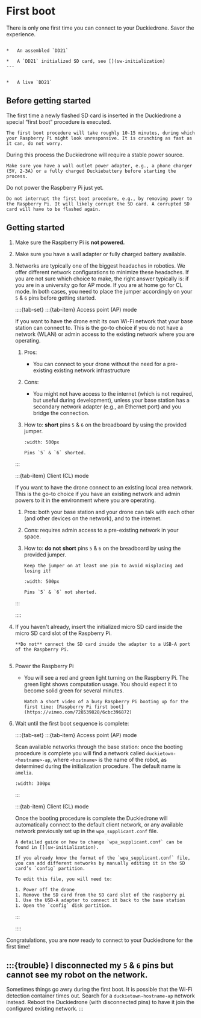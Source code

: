 # First boot

There is only one first time you can connect to your Duckiedrone. Savor the experience.

```{needget}

*   An assembled `DD21`

*   A `DD21` initialized SD card, see [](sw-initialization)
---


*   A live `DD21`
```

## Before getting started

The first time a newly flashed SD card is inserted in the Duckiedrone a special “first boot” procedure is executed.

```{note}
The first boot procedure will take roughly 10-15 minutes, during which your Raspberry Pi might look unresponsive. It is crunching as fast as it can, do not worry.
```

During this process the Duckiedrone will require a stable power source.

```{attention}
Make sure you have a wall outlet power adapter, e.g., a phone charger (5V, 2-3A) or a fully charged Duckiebattery before starting the process.
```

Do not power the Raspberry Pi just yet.

```{warning}
Do not interrupt the first boot procedure, e.g., by removing power to the Raspberry Pi. It will likely corrupt the SD card. A corrupted SD card will have to be flashed again.
```

## Getting started

1.  Make sure the Raspberry Pi is **not powered.**  
    
2.  Make sure you have a wall adapter or fully charged battery available.  
    
3.  Networks are typically one of the biggest headaches in robotics. We offer different network configurations to minimize these headaches. If you are not sure which choice to make, the right answer typically is: if you are in a university go for AP mode. If you are at home go for CL mode. In both cases, you need to place the jumper accordingly on your `5` & `6` pins before getting started.  
    
    ::::{tab-set}
    :::{tab-item} Access point (AP) mode
    
    If you want to have the drone emit its own Wi-Fi network that your base station can connect to. This is the go-to choice if you do not have a network (WLAN) or admin access to the existing network where you are operating.  
        
    1.  Pros:
            
        *   You can connect to your drone without the need for a pre-existing existing network infrastructure  
                
    2.  Cons:
            
        *   You might not have access to the internet (which is not required, but useful during development), unless your base station has a secondary network adapter (e.g., an Ethernet port) and you bridge the connection.  
                
    3.  How to: **short** pins `5` & `6` on the breadboard by using the provided jumper.
        
        ```{figure} ./_images/first-boot/wifi_pins_shorted.png
        :width: 500px
        
        Pins `5` & `6` shorted.
        ```
    
    :::

    :::{tab-item} Client (CL) mode      
    
    If you want to have the drone connect to an existing local area network. This is the go-to choice if you have an existing network and admin powers to it in the environment where you are operating.  

    1.  Pros: both your base station and your drone can talk with each other (and other devices on the network), and to the internet.  

    2.  Cons: requires admin access to a pre-existing network in your space.  
    
    3.  How to: **do not** **short** pins `5` & `6` on the breadboard by using the provided jumper.  
        ```{tip}
        Keep the jumper on at least one pin to avoid misplacing and losing it!
        ```

        ```{figure} ./_images/first-boot/wifi_pins_not_shorted.png
        :width: 500px

        Pins `5` & `6` not shorted.
        ```
    :::
    
    ::::

4.  If you haven't already, insert the initialized micro SD card inside the micro SD card slot of the Raspberry Pi.
    
    ```{important}
    **Do not** connect the SD card inside the adapter to a USB-A port of the Raspberry Pi. 
    ```

    ```{image} ./_images/first-boot/sd_card_insertion.png
    ```

5.  Power the Raspberry Pi
    
    *  You will see a red and green light turning on the Raspberry Pi. The green light shows computation usage. You should expect it to become solid green for several minutes.  
        
        ```{seealso}
        Watch a short video of a busy Raspberry Pi booting up for the first time: [Raspberry Pi first boot](https://vimeo.com/728539828/6cbc396872)
        ```  
            
6.  Wait until the first boot sequence is complete:

    ::::{tab-set}
    :::{tab-item} Access point (AP) mode
    
    Scan available networks through the base station: once the booting procedure is complete you will find a network called `duckietown-<hostname>-ap`, where `<hostname>` is the name of the robot, as determined during the initialization procedure. The default name is `amelia`.

    ```{image} ./_images/first-boot/drone_wifi_ap.png
    :width: 300px
    ```
 
    
    :::

    :::{tab-item} Client (CL) mode      
    
    Once the booting procedure is complete the Duckiedrone will automatically connect to the default client network, or any available network previously set up in the `wpa_supplicant.conf` file.
    
    ```{seealso}
    A detailed guide on how to change `wpa_supplicant.conf` can be found in [](sw-initialization).
    ```

    ```{hint}    
    If you already know the format of the `wpa_supplicant.conf` file, you can add different networks by manually editing it in the SD card’s `config` partition. 

    To edit this file, you will need to:

    1. Power off the drone
    1. Remove the SD card from the SD card slot of the raspberry pi
    1. Use the USB-A adapter to connect it back to the base station
    1. Open the `config` disk partition.
    ```

    :::
    
    ::::


Congratulations, you are now ready to connect to your Duckiedrone for the first time!


:::{trouble}
I disconnected my `5` & `6` pins but cannot see my robot on the network.
---
Sometimes things go awry during the first boot. It is possible that the Wi-Fi detection container times out. Search for a `duckietown-hostname-ap` network instead. Reboot the Duckiedrone (with disconnected pins) to have it join the configured existing network.
:::
